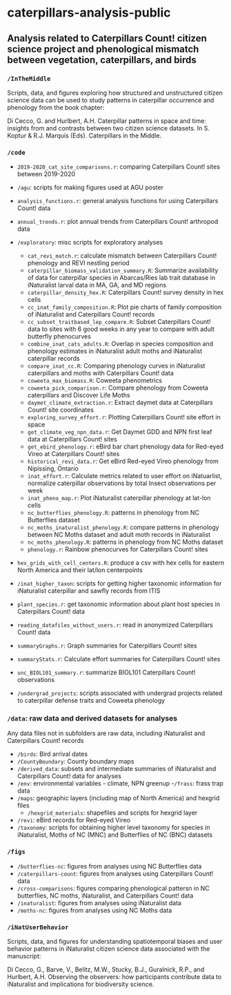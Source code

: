 # caterpillars-analysis-public

## Analysis related to Caterpillars Count! citizen science project and phenological mismatch between vegetation, caterpillars, and birds

### `/InTheMiddle`

Scripts, data, and figures exploring how structured and unstructured citizen science data can be used to study patterns in caterpillar occurrence and phenology from the book chapter:

Di Cecco, G. and Hurlbert, A.H. Caterpillar patterns in space and time: insights from and contrasts between two citizen science datasets. In S. Koptur & R.J. Marquis (Eds). Caterpillars in the Middle. 

### `/code`

- `2019-2020_cat_site_comparisons.r`: comparing Caterpillars Count! sites between 2019-2020
- `/agu`: scripts for making figures used at AGU poster
- `analysis_functions.r`: general analysis functions for using Caterpillars Count! data
- `annual_trends.r`: plot annual trends from Caterpillars Count! arthropod data

- `/exploratory`: misc scripts for exploratory analyses
  - `cat_revi_match.r`: calculate mismatch between Caterpillars Count! phenology and REVI nestling period
  - `caterpillar_biomass_validation_summary.R`: Summarize availability of data for caterpillar species in Abarcas/Ries lab trait database in iNaturalist larval data in MA, GA, and MD regions 
  - `caterpillar_density_hex.R`: Caterpillars Count! survey density in hex cells
  - `cc_inat_family_composition.R`: Plot pie charts of family composition of iNaturalist and Caterpillars Count! records
  - `cc_subset_traitbased_lep_compare.R`: Subset Caterpillars Count! data to sites with 6 good weeks in any year to compare with adult butterfly phenocurves
  - `combine_inat_cats_adults.R`: Overlap in species composition and phenology estimates in iNaturalist adult moths and iNaturalist caterpillar records
  - `compare_inat_cc.R`: Comparing phenology curves in iNaturalist caterpillars and moths with Caterpillars Count! data
  - `coweeta_max_biomass.R`: Coweeta phenometrics
  - `coweeta_pick_comparison.r`: Compare phenology from Coweeta caterpillars and Discover Life Moths
  - `daymet_climate_extraction.r`: Extract daymet data at Caterpillars Count! site coordinates
  - `exploring_survey_effort.r`: Plotting Caterpillars Count! site effort in space
  - `get_climate_veg_npn_data.r`: Get Daymet GDD and NPN first leaf data at Caterpillars Count! sites
  - `get_ebird_phenology.r`: eBird bar chart phenology data for Red-eyed Vireo at Caterpillars Count! sites
  - `historical_revi_data.r`: Get eBird Red-eyed Vireo phenology from Nipissing, Ontario
  - `inat_effort.r`: Calculate metrics related to user effort on iNatuarlist, normalize caterpillar observations by total Insect observations per week
  - `inat_pheno_map.r`: Plot iNaturalist caterpillar phenology at lat-lon cells
  - `nc_butterflies_phenology.R`: patterns in phenology from NC Butterflies dataset
  - `nc_moths_inaturalist_phenology.R`: compare patterns in phenology between NC Moths dataset and adult moth records in iNaturalist
  - `nc_moths_phenology.R`: patterns in phenology from NC Moths dataset
  - `phenology.r`: Rainbow phenocurves for Caterpillars Count! sites
  
- `hex_grids_with_cell_centers.R`: produce a csv with hex cells for eastern North America and their lat/lon centerpoints
- `/inat_higher_taxon`: scripts for getting higher taxonomic information for iNaturalist caterpillar and sawfly records from ITIS
- `plant_species.r`: get taxonomic information about plant host species in Caterpillars Count! data
- `reading_datafiles_without_users.r`: read in anonymized Caterpillars Count! data
- `summaryGraphs.r`: Graph summaries for Caterpillars Count! sites
- `summaryStats.r`: Calculate effort summaries for Caterpillars Count! sites
- `unc_BIOL101_summary.r`: summarize BIOL101 Caterpillars Count! observations
- `/undergrad_projects`: scripts associated with undergrad projects related to caterpillar defense traits and Coweeta phenology

### `/data`: raw data and derived datasets for analyses

Any data files not in subfolders are raw data, including iNaturalist and Caterpillars Count! records

- `/birds`: Bird arrival dates
- `/CountyBoundary`: County boundary maps
- `/derived_data`: subsets and intermediate summaries of iNaturalist and Caterpillars Count! data for analyses
- `/env`: environmental variables - climate, NPN greenup
-`/frass`: frass trap data
- `/maps`: geographic layers (including map of North America) and hexgrid files
  - `/hexgrid_materials`: shapefiles and scripts for hexgrid layer
- `/revi`: eBird records for Red-eyed Vireo
- `/taxonomy`: scripts for obtaining higher level taxonomy for species in iNaturalist, Moths of NC (MNC) and Butterflies of NC (BNC) datasets

### `/figs`

- `/butterflies-nc`: figures from analyses using NC Butterflies data 
- `/caterpillars-count`: figures from analyses using Caterpillars Count! data
- `/cross-comparisons`: figures comparing phenological pattersn in NC butterflies, NC moths, iNaturalist, and Caterpillars Count! data
- `/inaturalist`: figures from analyses using iNaturalist data
- `/moths-nc`: figures from analyses using NC Moths data

### `/iNatUserBehavior`

Scripts, data, and figures for understanding spatiotemporal biases and user behavior patterns in iNaturalist citizen science data associated with the manuscript:

Di Cecco, G., Barve, V., Belitz, M.W., Stucky, B.J., Guralnick, R.P., and Hurlbert, A.H. Observing the observers: how participants contribute data to iNaturalist and implications for biodiversity science.
 
